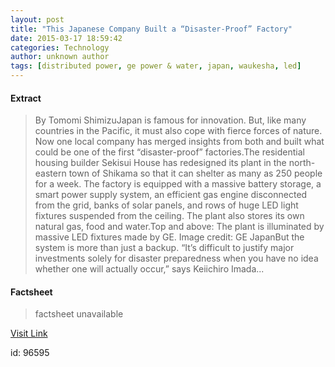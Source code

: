 ```yaml
---
layout: post
title: "This Japanese Company Built a “Disaster-Proof” Factory"
date: 2015-03-17 18:59:42
categories: Technology
author: unknown author
tags: [distributed power, ge power & water, japan, waukesha, led]
---
```



#### Extract
>By Tomomi ShimizuJapan is famous for innovation. But, like many countries in the Pacific, it must also cope with fierce forces of nature. Now one local company has merged insights from both and built what could be one of the first “disaster-proof” factories.The residential housing builder Sekisui House has redesigned its plant in the north-eastern town of Shikama so that it can shelter as many as 250 people for a week. The factory is equipped with a massive battery storage, a smart power supply system, an efficient gas engine disconnected from the grid, banks of solar panels, and rows of huge LED light fixtures suspended from the ceiling. The plant also stores its own natural gas, food and water.Top and above: The plant is illuminated by massive LED fixtures made by GE. Image credit: GE JapanBut the system is more than just a backup. “It’s difficult to justify major investments solely for disaster preparedness when you have no idea whether one will actually occur,” says Keiichiro Imada...

#### Factsheet
>factsheet unavailable

[Visit Link](http://www.gereports.com/post/113798852100)

id:   96595
